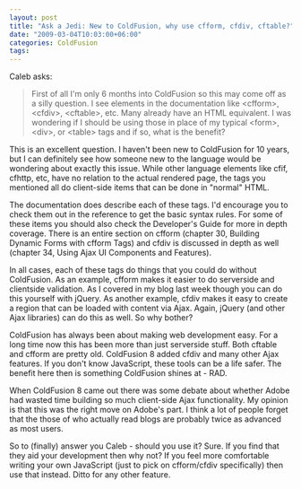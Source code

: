 ```yaml
---
layout: post
title: "Ask a Jedi: New to ColdFusion, why use cfform, cfdiv, cftable?"
date: "2009-03-04T10:03:00+06:00"
categories: ColdFusion 
tags: 
---
```


Caleb asks:

<blockquote>
<p>
First of all I'm only 6 months into ColdFusion so this may come off as a silly question. I see elements in the documentation like &lt;cfform&gt;, &lt;cfdiv&gt;, &lt;cftable&gt;, etc. Many already have an HTML equivalent. I was wondering if I should be using those in place of my typical &lt;form&gt;, &lt;div&gt;, or &lt;table&gt; tags and if so, what is the benefit?
</p>
</blockquote>

This is an excellent question. I haven't been new to ColdFusion for 10 years, but I can definitely see how someone new to the language would be wondering about exactly this issue. While other language elements like cfif, cfhttp, etc, have no relation to the actual rendered page, the tags you mentioned all do client-side items that can be done in "normal" HTML. 

The documentation does describe each of these tags. I'd encourage you to check them out in the reference to get the basic syntax rules. For some of these items you should also check the Developer's Guide for more in depth coverage. There is an entire section on cfform (chapter 30, Building Dynamic Forms with cfform Tags) and cfdiv is discussed in depth as well (chapter 34, Using Ajax UI Components and Features).

In all cases, each of these tags do things that you could do without ColdFusion. As an example, cfform makes it easier to do serverside and clientside validation. As I covered in my blog last week though you can do this yourself with jQuery. As another example, cfdiv makes it easy to create a region that can be loaded with content via Ajax. Again, jQuery (and other Ajax libraries) can do this as well. So why bother?

ColdFusion has always been about making web development easy. For a long time now this has been more than just serverside stuff. Both cftable and cfform are pretty old. ColdFusion 8 added cfdiv and many other Ajax features. If you don't know JavaScript, these tools can be a life safer. The benefit here then is something ColdFusion shines at - RAD. 

When ColdFusion 8 came out there was some debate about whether Adobe had wasted time building so much client-side Ajax functionality. My opinion is that this was the right move on Adobe's part. I think a lot of people forget that the those of who actually read blogs are probably twice as advanced as most users. 

So to (finally) answer you Caleb - should you use it? Sure. If you find that they aid your development then why not? If you feel more comfortable writing your own JavaScript (just to pick on cfform/cfdiv specifically) then use that instead. Ditto for any other feature.
